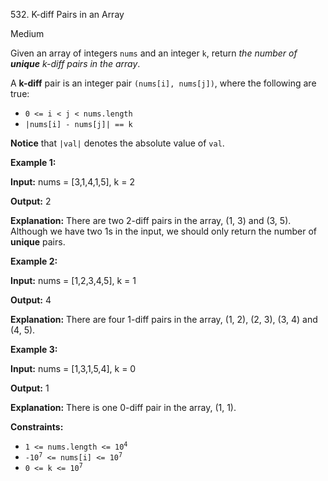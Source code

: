 ﻿532\. K-diff Pairs in an Array

Medium

Given an array of integers `nums` and an integer `k`, return _the number of **unique** k-diff pairs in the array_.

A **k-diff** pair is an integer pair `(nums[i], nums[j])`, where the following are true:

*   `0 <= i < j < nums.length`
*   `|nums[i] - nums[j]| == k`

**Notice** that `|val|` denotes the absolute value of `val`.

**Example 1:**

**Input:** nums = [3,1,4,1,5], k = 2

**Output:** 2

**Explanation:** There are two 2-diff pairs in the array, (1, 3) and (3, 5). Although we have two 1s in the input, we should only return the number of **unique** pairs.

**Example 2:**

**Input:** nums = [1,2,3,4,5], k = 1

**Output:** 4

**Explanation:** There are four 1-diff pairs in the array, (1, 2), (2, 3), (3, 4) and (4, 5).

**Example 3:**

**Input:** nums = [1,3,1,5,4], k = 0

**Output:** 1

**Explanation:** There is one 0-diff pair in the array, (1, 1).

**Constraints:**

*   <code>1 <= nums.length <= 10<sup>4</sup></code>
*   <code>-10<sup>7</sup> <= nums[i] <= 10<sup>7</sup></code>
*   <code>0 <= k <= 10<sup>7</sup></code>